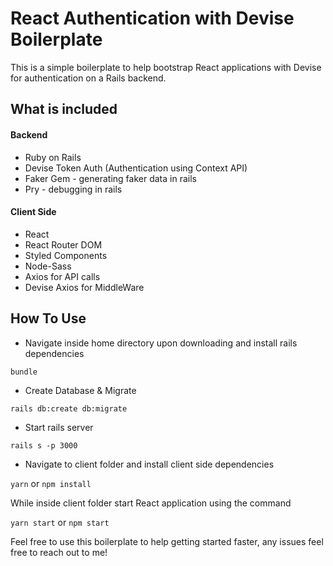 # React Authentication with Devise Boilerplate
This is a simple boilerplate to help bootstrap React applications with Devise for authentication on a Rails backend. 

## What is included

#### Backend
* Ruby on Rails
* Devise Token Auth (Authentication using Context API)
* Faker Gem - generating faker data in rails
* Pry - debugging in rails

#### Client Side
* React
* React Router DOM
* Styled Components
* Node-Sass
* Axios for API calls
* Devise Axios for MiddleWare 

## How To Use

* Navigate inside home directory upon downloading and install rails dependencies

`bundle`

* Create Database & Migrate

`rails db:create db:migrate`

* Start rails server

`rails s -p 3000`

* Navigate to client folder and install client side dependencies

`yarn` or `npm install`

While inside client folder start React application using the command

`yarn start` or `npm start`

Feel free to use this boilerplate to help getting started faster, any issues feel free to reach out to me!